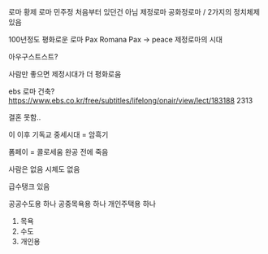 로마 황제 
로마 민주정 처음부터 있던건 아님
제정로마  공화정로마 / 2가지의 정치체제 있음

100년정도 평화로운 로마 Pax Romana
Pax -> peace
제정로마의 시대

아우구스트스트? 

사람만 좋으면 제정시대가 더 평화로움


ebs 로마 건축? 
https://www.ebs.co.kr/free/subtitles/lifelong/onair/view/lect/183188 2313

결혼 못함..

이 이후 기독교
중세시대 = 암흑기

폼페이 = 콜로세움 완공 전에 죽음

사람은 없음
시체도 없음

급수탱크 있음

공공수도용 하나
공중목욕용 하나
개인주택용 하나

1. 목욕
2. 수도 
3. 개인용 
